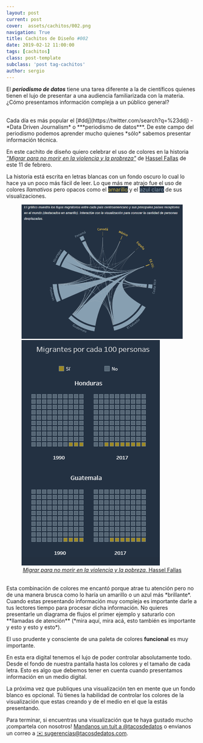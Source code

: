 ```yaml
---
layout: post
current: post
cover:  assets/cachitos/002.png
navigation: True
title: Cachitos de Diseño #002
date: 2019-02-12 11:00:00
tags: [cachitos]
class: post-template
subclass: 'post tag-cachitos'
author: sergio
---
```



El ***periodismo de datos*** tiene una tarea diferente a la de científicos quienes tienen el lujo de presentar a una audiencia familiarizada con la materia. ¿Cómo presentamos información compleja a un público general? 

<br>
Cada día es más popular el [#ddj](https://twitter.com/search?q=%23ddj) - *Data Driven Journalism* o ***periodismo de datos***. De este campo del periodismo podemos aprender mucho quienes *sólo* sabemos presentar información técnica.

En este cachito de diseño quiero celebrar el uso de colores en la historia [*"Migrar para no morir en la violencia y la probreza"*](http://hasselfallas.com/2019/02/11/migrar-para-no-morir-en-la-violencia-y-la-pobreza/) de [Hassel Fallas](https://twitter.com/hasselfallas) de este 11 de febrero.  

La historia está escrita en letras blancas con un fondo oscuro lo cual lo hace ya un poco más fácil de leer. Lo que más me atrajo fue el uso de colores *llamativos* pero opacos como el <span style="background-color: #233142; color: #D9BC41">amarillo</span> y el <span style="background-color: #233142;color: #879FB1">azul claro</span> de sus visualizaciones. 

<figure>
    <img src='../assets/cachitos/002_HasselFallas.gif' alt='Hassel Fallas' />
    <img src='../assets/cachitos/002_ejemplo1.png' alt='Hassel Fallas 1' />
    <figcaption style="text-align:center"><a href="http://hasselfallas.com/2019/02/11/migrar-para-no-morir-en-la-violencia-y-la-pobreza/" target="_blank" rel="noopener"><i>Migrar para no morir en la violencia y la pobreza</i>, Hassel Fallas</a></figcaption>
</figure>

<br>
Esta combinación de colores me encantó porque atrae tu atención pero no de una manera brusca como lo haría un amarillo o un azul más *brillante*. Cuando estas presentando información muy compleja es importante darle a tus lectores tiempo para procesar dicha información. No quieres presentarle un diagrama de flujos el primer ejemplo y saturarlo con **llamadas de atención** (*mira aquí, mira acá, esto también es importante y esto y esto y esto*). 

El uso prudente y consciente de una paleta de colores **funcional** es muy importante. 

En esta era digital tenemos el lujo de poder controlar absolutamente todo. Desde el fondo de nuestra pantalla hasta los colores y el tamaño de cada letra. Esto es algo que debemos tener en cuenta cuando presentamos información en un medio digital. 

La próxima vez que publiques una visualización ten en mente que un fondo blanco es opcional. Tú tienes la habilidad de controlar los colores de la visualización que estas creando y de el medio en el que la estás presentando.

Para terminar, si encuentras una visualización que te haya gustado mucho ¡compartela con nosotros! [Mandanos un tuit a @tacosdedatos](https://twitter.com/share?text=Miren+lo+que+encontre+%40tacosdedatos+%F0%9F%8C%AE) o envianos un correo a [✉️ sugerencias@tacosdedatos.com](mailto:sugerencias@tacosdedatos.com?subject=Sugerencia&body=Hola-holaaa). 